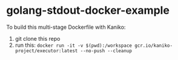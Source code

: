 # golang-stdout-docker-example


To build this multi-stage Dockerfile with Kaniko:

1. git clone this repo
2. run this: `docker run -it -v $(pwd):/workspace gcr.io/kaniko-project/executor:latest --no-push --cleanup`
